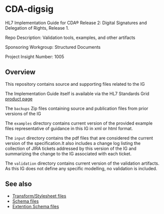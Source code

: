 # CDA-digsig
HL7 Implementation Guide for CDA® Release 2: Digital Signatures and Delegation of Rights, Release 1.

Repo Description: Validation tools, examples, and other artifacts

Sponsoring Workgroup: Structured Documents

Project Insight Number: 1005

## Overview
This repository contains source and supporting files related to the IG

The Implementation Guide itself is available via the HL7 Standards Grid [product page](https://www.hl7.org/implement/standards/product_brief.cfm?product_id=375)

The `backups` Zip files containing source and publication files from prior versions of the IG

The `examples` directory contains current version of the provided example files representative of guidance in this IG in xml or html format. 

The `input` directory contains the pdf files that are considered the current version of the specification.It also includes a change log listing the collection of JIRA tickets addressed by this version of the IG and summarizing the change to the IG associated with each ticket.

The `validation` directory contains current version of the validation artifacts. As this IG does not define any specific modelling, no validation is included.


## See also
* [Transform/Stylesheet files](https://hl7.org/permalink/?CDAStyleSheet)
* [Schema files](https://hl7.org/permalink/?CDAR2.0schema)
* [Extention Schema files](https://github.com/HL7/cda-core-2.0/tree/master/schema/extensions/SDTC)
